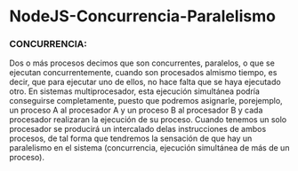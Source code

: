 # NodeJS-Concurrencia-Paralelismo

### CONCURRENCIA:
Dos o más procesos decimos que son concurrentes, paralelos, o que se ejecutan concurrentemente, cuando son procesados almismo tiempo, es decir, que para ejecutar uno de ellos, no hace falta que se haya ejecutado otro.
En sistemas multiprocesador, esta ejecución simultánea podría conseguirse completamente, puesto que podremos asignarle, porejemplo, un proceso A al procesador A y un proceso B al procesador B y cada procesador realizaran la ejecución de su proceso.
Cuando tenemos un solo procesador se producirá un intercalado delas instrucciones de ambos procesos, de tal forma que tendremos la sensación de que hay un paralelismo en el sistema (concurrencia, ejecución simultánea de más de un proceso).

